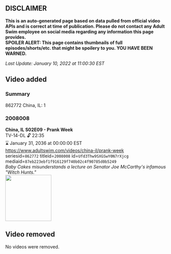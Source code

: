 ## DISCLAIMER
**This is an auto-generated page based on data pulled from official video APIs and is correct at time of publication. Please do not contact any Adult Swim employee on social media regarding any information this page provides.**  
**SPOILER ALERT: This page contains thumbnails of full episodes/shorts/etc. that might be spoilery to you. YOU HAVE BEEN WARNED.**  

_Last Update: January 10, 2022 at 11:00:30 EST_
## Video added
### Summary
862772 China, IL: 1  
### 2008008
**China, IL S02E09 - Prank Week**  
TV-14-DL 🔓 22:35  
⌛ January 31, 2036 at 00:00:00 EST  
https://www.adultswim.com/videos/china-il/prank-week  
seriesid=`862772` titleid=`2008008` id=`Ufd3Thw9SXGSwY0N7rXjcg` mediaid=`87eb223ebf1f916129f740b02c4f90785d0b5249`  
_Baby Cakes misunderstands a lecture on Senator Joe McCarthy's infamous "Witch Hunts."_  
<a href="https://media.cdn.adultswim.com/uploads/20200302/thumbnails/2_20321647591-chinail_019_dup-20131115.jpg"><img src="https://media.cdn.adultswim.com/uploads/20200302/thumbnails/2_20321647591-chinail_019_dup-20131115.jpg" height="144px" /></a>
## Video removed
No videos were removed.  
